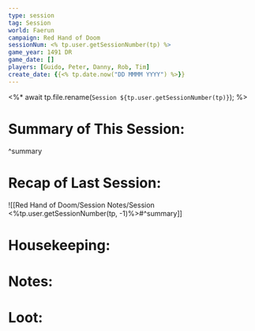 ```yaml
---
type: session
tag: Session
world: Faerun
campaign: Red Hand of Doom
sessionNum: <% tp.user.getSessionNumber(tp) %>
game_year: 1491 DR
game_date: []
players: [Guido, Peter, Danny, Rob, Tim]
create_date: {{<% tp.date.now("DD MMMM YYYY") %>}}
---
```

<%* 
	await tp.file.rename(`Session ${tp.user.getSessionNumber(tp)}`);
%>
# Summary of This Session:

^summary

# Recap of Last Session:
![[Red Hand of Doom/Session Notes/Session <%tp.user.getSessionNumber(tp, -1)%>#^summary]]

# Housekeeping:

# Notes:

# Loot:
